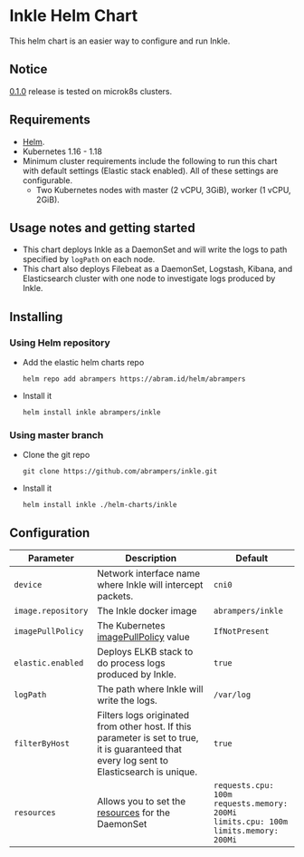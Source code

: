 # Inkle Helm Chart

This helm chart is an easier way to configure and run Inkle.

## Notice

[0.1.0](https://github.com/abrampers/inkle/releases/tag/v0.1.0) release is tested on microk8s clusters.

## Requirements

* [Helm](https://helm.sh/).
* Kubernetes 1.16 - 1.18
* Minimum cluster requirements include the following to run this chart with default settings (Elastic stack enabled). All of these settings are configurable.
  * Two Kubernetes nodes with master (2 vCPU, 3GiB), worker (1 vCPU, 2GiB).

## Usage notes and getting started

* This chart deploys Inkle as a DaemonSet and will write the logs to path specified by `logPath` on each node.
* This chart also deploys Filebeat as a DaemonSet, Logstash, Kibana, and Elasticsearch cluster with one node to investigate logs produced by Inkle.

## Installing

### Using Helm repository

* Add the elastic helm charts repo
  ```
  helm repo add abrampers https://abram.id/helm/abrampers
  ```
* Install it
  ```
  helm install inkle abrampers/inkle
  ```

### Using master branch

* Clone the git repo
  ```
  git clone https://github.com/abrampers/inkle.git
  ```
* Install it
  ```
  helm install inkle ./helm-charts/inkle
  ```

## Configuration

| Parameter         | Description | Default |
| ----------------- | ----------- | ------- |
| `device`          | Network interface name where Inkle will intercept packets. | `cni0` |
| `image.repository`| The Inkle docker image | `abrampers/inkle` |
| `imagePullPolicy` | The Kubernetes [imagePullPolicy](https://kubernetes.io/docs/concepts/containers/images/#updating-images) value                                                                                                                                                                                                  | `IfNotPresent` |
| `elastic.enabled` | Deploys ELKB stack to do process logs produced by Inkle. | `true` |
| `logPath`         | The path where Inkle will write the logs.  | `/var/log` |
| `filterByHost`    | Filters logs originated from other host. If this parameter is set to true, it is guaranteed that every log sent to Elasticsearch is unique.  | `true` |
| `resources`       | Allows you to set the [resources](https://kubernetes.io/docs/concepts/configuration/manage-compute-resources-container/) for the DaemonSet                                                                                                                                                                          | `requests.cpu: 100m`<br>`requests.memory: 200Mi`<br>`limits.cpu: 100m`<br>`limits.memory: 200Mi`|
